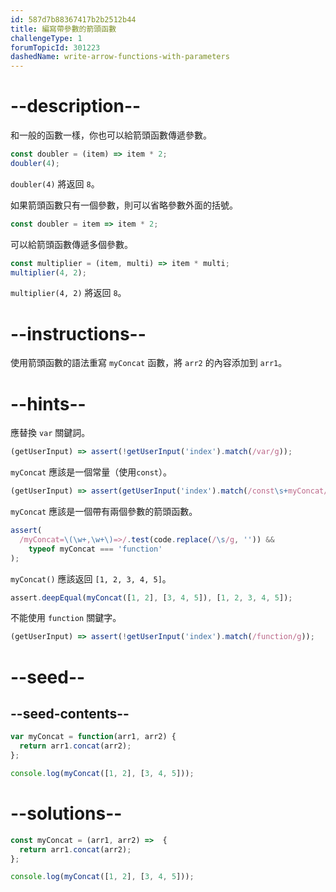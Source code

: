```yaml
---
id: 587d7b88367417b2b2512b44
title: 編寫帶參數的箭頭函數
challengeType: 1
forumTopicId: 301223
dashedName: write-arrow-functions-with-parameters
---
```


# --description--

和一般的函數一樣，你也可以給箭頭函數傳遞參數。

```js
const doubler = (item) => item * 2;
doubler(4);
```

`doubler(4)` 將返回 `8`。

如果箭頭函數只有一個參數，則可以省略參數外面的括號。

```js
const doubler = item => item * 2;
```

可以給箭頭函數傳遞多個參數。

```js
const multiplier = (item, multi) => item * multi;
multiplier(4, 2);
```

`multiplier(4, 2)` 將返回 `8`。

# --instructions--

使用箭頭函數的語法重寫 `myConcat` 函數，將 `arr2` 的內容添加到 `arr1`。

# --hints--

應替換 `var` 關鍵詞。

```js
(getUserInput) => assert(!getUserInput('index').match(/var/g));
```

`myConcat` 應該是一個常量（使用`const`）。

```js
(getUserInput) => assert(getUserInput('index').match(/const\s+myConcat/g));
```

`myConcat` 應該是一個帶有兩個參數的箭頭函數。

```js
assert(
  /myConcat=\(\w+,\w+\)=>/.test(code.replace(/\s/g, '')) &&
    typeof myConcat === 'function'
);
```

`myConcat()` 應該返回 `[1, 2, 3, 4, 5]`。

```js
assert.deepEqual(myConcat([1, 2], [3, 4, 5]), [1, 2, 3, 4, 5]);
```

不能使用 `function` 關鍵字。

```js
(getUserInput) => assert(!getUserInput('index').match(/function/g));
```

# --seed--

## --seed-contents--

```js
var myConcat = function(arr1, arr2) {
  return arr1.concat(arr2);
};

console.log(myConcat([1, 2], [3, 4, 5]));
```

# --solutions--

```js
const myConcat = (arr1, arr2) =>  {
  return arr1.concat(arr2);
};

console.log(myConcat([1, 2], [3, 4, 5]));
```

